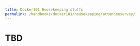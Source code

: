 ```yaml
---
title: Docker101 Housekeeping stuffs
permalink: /handbooks/docker101/housekeeping/attendeesurvey/
---
```


# TBD
